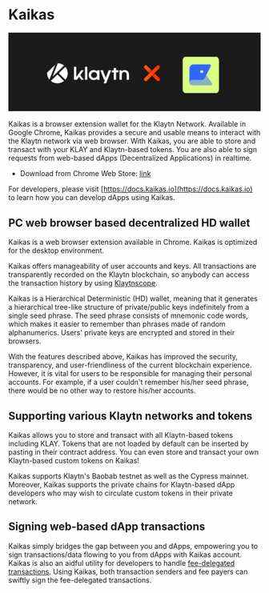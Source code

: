 # Kaikas <a id="kaikas"></a>

![](./img/klaytnXkaikas.png)

Kaikas is a browser extension wallet for the Klaytn Network. Available in Google Chrome, Kaikas provides a secure and usable means to interact with the Klaytn network via web browser. With Kaikas, you are able to store and transact with your KLAY and Klaytn-based tokens. You are also able to sign requests from web-based dApps (Decentralized Applications) in
realtime.

* Download from Chrome Web Store: [link](https://chrome.google.com/webstore/detail/kaikas/jblndlipeogpafnldhgmapagcccfchpi)

For developers, please visit [https://docs.kaikas.io](https://docs.kaikas.io) to learn how you can develop dApps using Kaikas.

## PC web browser based decentralized HD wallet

Kaikas is a web browser extension available in Chrome. Kaikas is optimized for the desktop environment.

Kaikas offers manageability of user accounts and keys. All transactions are transparently recorded on the Klaytn blockchain, so anybody can access the transaction history by using [Klaytnscope].

Kaikas is a Hierarchical Deterministic (HD) wallet, meaning that it generates a hierarchical tree-like structure of private/public keys indefinitely from a single seed phrase. The seed phrase consists of mnemonic code words, which makes it easier to remember than phrases made of random alphanumerics. Users' private keys are encrypted and stored in their browsers.

With the features described above, Kaikas has improved the security, transparency, and user-friendliness of the current blockchain experience. However, it is vital for users to be responsible for managing their personal accounts. For example, if a user couldn't remember his/her seed phrase, there would be no other way to restore his/her accounts.

## Supporting various Klaytn networks and tokens

Kaikas allows you to store and transact with all Klaytn-based tokens including KLAY. Tokens that are not loaded by default can be inserted by pasting in their contract address. You can even store and transact your own Klaytn-based custom tokens on Kaikas!

Kaikas supports Klaytn's Baobab testnet as well as the Cypress mainnet. Moreover, Kaikas supports the private chains for Klaytn-based dApp developers who may wish to circulate custom tokens in their private network.

## Signing web-based dApp transactions

Kaikas simply bridges the gap between you and dApps, empowering you to sign transactions/data flowing to you from dApps with Kaikas account.
Kaikas is also an aidful utility for developers to handle [fee-delegated transactions](/klaytn/design/transactions/README.md#fee-delegation). Using Kaikas, both transaction senders and fee payers can swiftly sign the fee-delegated transactions.


[Klaytnscope]: ./klaytnscope.md
